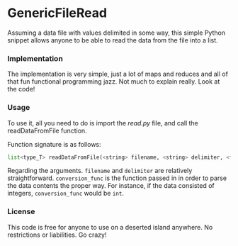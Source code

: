 # GenericFileRead

Assuming a data file with values delimited in some way, this simple Python snippet allows anyone to be able to read the data from the file into a list.

### Implementation

The implementation is very simple, just a lot of maps and reduces and all of that fun functional programming jazz. Not much to explain really. Look at the code!

### Usage

To use it, all you need to do is import the *read.py* file, and call the readDataFromFile function.

Function signature is as follows:

```python
list<type_T> readDataFromFile(<string> filename, <string> delimiter, <function> conversion_func)
```

Regarding the arguments. ```filename``` and ```delimiter``` are relatively straightforward. ```conversion_func``` is the function passed in in order to parse the data contents the proper way. For instance, if the data consisted of integers, ```conversion_func``` would be ```int```.  

### License

This code is free for anyone to use on a deserted island anywhere. No restrictions or liabilities. Go crazy!
